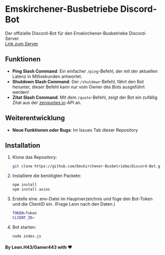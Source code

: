 # Emskirchener-Busbetriebe Discord-Bot

Der offizielle Discord-Bot für den Emskirchener-Busbetriebe Discord-Server.  
[Link zum Server](https://discord.gg/VAeNtnBF)  

## Funktionen

- **Ping Slash Command**: Ein einfacher `/ping`-Befehl, der mit der aktuellen Latenz in Millisekunden antwortet.
- **Shutdown Slash Command**: Der `/shutdown`-Befehl, fährt den Bot herunter, dieser Befehl kann nur vom Owner des Bots ausgeführt werden!
- **Zitat Slash Command**: Mit dem `/quote`-Befehl, zeigt der Bot ein zufällig Zitat aus der [zenquotes.io](zenquotes.io)-API an.

## Weiterentwicklung

- **Neue Funktionen oder Bugs**: Im Issues Tab dieser Repository

## Installation

1. Klone das Repository:
   ```bash
   git clone https://github.com/Emskirchener-Busbetriebe/Discord-Bot.git
2. Installiere die benötigten Packete:
   ```bash
   npm install
   npm install axios

3. Erstelle eine .env-Datei im Hauptverzeichnis und füge den Bot-Token und die ClientID ein. (Frage Leon nach den Daten.)
   ```bash
   TOKEN=Token
   CLIENT_ID=
4. Bot starten:
   ```bash
   node index.js

#### By Leon.H43/Gamer443 with ❤️
